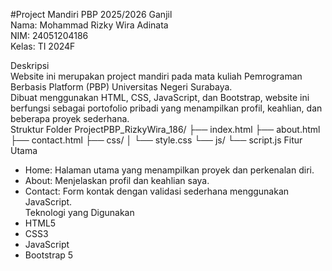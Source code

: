 #Project Mandiri PBP 2025/2026 Ganjil  
Nama: Mohammad Rizky Wira Adinata  
NIM: 24051204186  
Kelas: TI 2024F  

Deskripsi  
Website ini merupakan project mandiri pada mata kuliah Pemrograman Berbasis Platform (PBP) Universitas Negeri Surabaya.  
Dibuat menggunakan HTML, CSS, JavaScript, dan Bootstrap, website ini berfungsi sebagai portofolio pribadi yang menampilkan profil, keahlian, dan beberapa proyek sederhana.  
Struktur Folder
ProjectPBP_RizkyWira_186/
├── index.html
├── about.html
├── contact.html
├── css/
│   └── style.css
└── js/
    └── script.js
Fitur Utama
- Home: Halaman utama yang menampilkan proyek dan perkenalan diri.  
- About: Menjelaskan profil dan keahlian saya.  
- Contact: Form kontak dengan validasi sederhana menggunakan JavaScript.  
Teknologi yang Digunakan
- HTML5  
- CSS3  
- JavaScript  
- Bootstrap 5  

